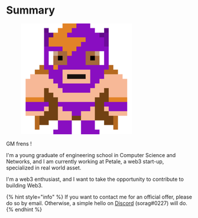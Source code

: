 # Summary

<figure><img src=".gitbook/assets/luchador-2998 (2).png" alt=""><figcaption></figcaption></figure>

GM frens !

I'm a young graduate of engineering school in Computer Science and Networks, and I am currently working at Petale, a web3 start-up, specialized in real world asset.

I'm a web3 enthusiast, and I want to take the opportunity to contribute to building Web3.

{% hint style="info" %}
If you want to contact me for an official offer, please do so by email. Otherwise, a simple hello on [Discord](https://discord.com/users/sorag#0227) (sorag#0227) will do.
{% endhint %}
